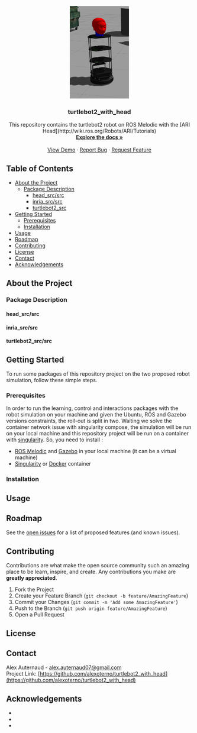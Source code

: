 <!-- [![Contributors][contributors-shield]][contributors-url] -->
<!-- [![Forks][forks-shield]][forks-url] -->
<!-- [![Stargazers][stars-shield]][stars-url] -->
<!-- [![Issues][issues-shield]][issues-url] -->
<!-- [![MIT License][license-shield]][license-url] -->
<!-- [![LinkedIn][linkedin-shield]][linkedin-url] -->


<!-- PROJECT LOGO -->
<div align="center">
  <a href="https://github.com/alexoterno/turtlebot2_with_head">
    <img src="images/turtlebot2_ari_head.png" alt="Logo" width="160" height="250">
  </a>

  <h3 align="center">turtlebot2_with_head</h3>

  <div align="center">
    This repository contains the turtlebot2 robot on ROS Melodic with the [ARI Head](http://wiki.ros.org/Robots/ARI/Tutorials)
    <br />
    <a href="https://github.com/alexoterno/turtlebot2_with_head"><strong>Explore the docs »</strong></a>
    <br />
    <br />
    <a href="https://github.com/alexoterno/turtlebot2_with_head">View Demo</a>
    ·
    <a href="https://github.com/alexoterno/turtlebot2_with_head/issues">Report Bug</a>
    ·
    <a href="https://github.com/alexoterno/turtlebot2_with_head/pulls">Request Feature</a>
  </div>
</div>

<!-- TABLE OF CONTENTS -->
## Table of Contents
* [About the Project](#about-the-project)
  * [Package Description](#package-description)
    * [head_src/src](#head_src/src)
    * [inria_src/src](#inria_src/src)
    * [turtlebot2_src](#turtlebot2_src)
* [Getting Started](#getting-started)
  * [Prerequisites](#prerequisites)
  * [Installation](#installation)
* [Usage](#usage)
* [Roadmap](#roadmap)
* [Contributing](#contributing)
* [License](#license)
* [Contact](#contact)
* [Acknowledgements](#acknowledgements)

## About the Project

### Package Description

#### head_src/src

#### inria_src/src

#### turtlebot2_src/src


<!-- GETTING STARTED -->

## Getting Started
To run some packages of this repository project on the two proposed robot simulation, follow these simple steps.

### Prerequisites
In order to run the learning, control and interactions packages with the robot simulation on your machine and given the Ubuntu, ROS and Gazebo versions constraints, the roll-out is split in two. Waiting we solve the container network issue with singularity compose, the simulation will be run on your local machine and this repository project will be run on a container with [singularity](https://sylabs.io/guides/3.5/user-guide/). So, you need to install :
* [ROS Melodic](http://wiki.ros.org/melodic/Installation) and [Gazebo](http://gazebosim.org/tutorials?tut=install_ubuntu) in your local machine (it can be a virtual machine)
* [Singularity](https://sylabs.io/guides/3.5/admin-guide/installation.html) or [Docker](https://docs.docker.com/engine/install/ubuntu/) container

### Installation


<!-- USAGE EXAMPLES -->
## Usage

<!-- ROADMAP -->
## Roadmap

See the [open issues](https://github.com/alexoterno/turtlebot2_with_head/issues) for a list of proposed features (and known issues).



<!-- CONTRIBUTING -->
## Contributing

Contributions are what make the open source community such an amazing place to be learn, inspire, and create. Any contributions you make are **greatly appreciated**.

1. Fork the Project
2. Create your Feature Branch (`git checkout -b feature/AmazingFeature`)
3. Commit your Changes (`git commit -m 'Add some AmazingFeature'`)
4. Push to the Branch (`git push origin feature/AmazingFeature`)
5. Open a Pull Request



<!-- LICENSE -->
## License

<!-- Distributed under the MIT License. See `LICENSE` for more information. -->



<!-- CONTACT -->
## Contact

Alex Auternaud  - alex.auternaud07@gmail.com<br/>
Project Link: [https://github.com/alexoterno/turtlebot2_with_head](https://github.com/alexoterno/turtlebot2_with_head)<br/>



<!-- ACKNOWLEDGEMENTS -->
## Acknowledgements

* []()
* []()
* []()


<!-- MARKDOWN LINKS & IMAGES -->
<!-- https://www.markdownguide.org/basic-syntax/#reference-style-links -->
<!-- [contributors-shield]: https://img.shields.io/github/contributors/othneildrew/Best-README-Template.svg?style=flat-square -->
<!-- [contributors-url]: https://gitlab.inria.fr/perception-ral/ari_spring_project/-/project_members -->
<!-- [forks-shield]: https://img.shields.io/github/forks/othneildrew/Best-README-Template.svg?style=flat-square -->
<!-- [forks-url]: https://gitlab.inria.fr/perception-ral/ari_spring_project/-/forks/new -->
<!-- [stars-shield]: https://img.shields.io/github/stars/othneildrew/Best-README-Template.svg?style=flat-square -->
<!-- [stars-url]: https://gitlab.inria.fr/perception-ral/ari_spring_project/-/starrers -->
<!-- [issues-shield]: https://img.shields.io/github/issues/othneildrew/Best-README-Template.svg?style=flat-square -->
<!-- [issues-url]: https://gitlab.inria.fr/perception-ral/ari_spring_project/-/issues -->
<!-- [license-shield]: https://img.shields.io/github/license/othneildrew/Best-README-Template.svg?style=flat-square -->
<!-- [license-url]: https://github.com/othneildrew/Best-README-Template/blob/master/LICENSE.txt -->
<!-- [linkedin-shield]: https://img.shields.io/badge/-LinkedIn-black.svg?style=flat-square&logo=linkedin&colorB=555 -->
<!-- [linkedin-url]: https://linkedin.com/in/othneildrew -->
<!-- [product-screenshot]: images/screenshot.png -->
